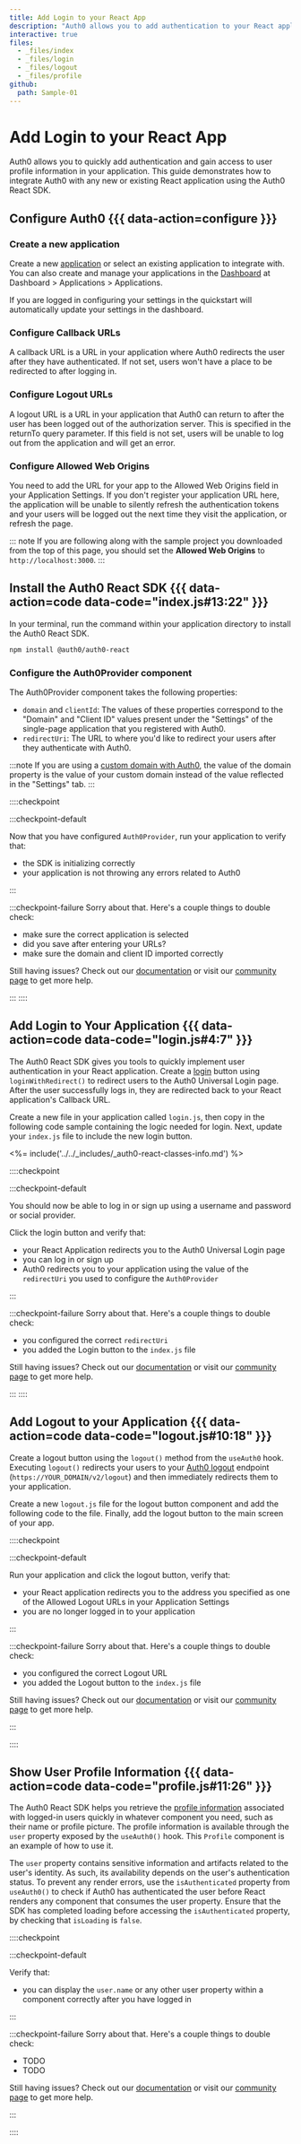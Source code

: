```yaml
---
title: Add Login to your React App
description: "Auth0 allows you to add authentication to your React application quickly and to gain access to user profile information. This guide demonstrates how to integrate Auth0 with any new or existing React application using the Auth0 React SDK."
interactive: true
files:
  - _files/index
  - _files/login
  - _files/logout
  - _files/profile
github:
  path: Sample-01
---
```


# Add Login to your React App

<!-- TODO should we pull from the `description` like current design for opening paragraph?" -->
Auth0 allows you to quickly add authentication and gain access to user profile information in your application. This guide demonstrates how to integrate Auth0 with any new or existing React application using the Auth0 React SDK. 

## Configure Auth0 {{{ data-action=configure }}}

### Create a new application

<!-- TODO need to handle logged in/logged out behavior like in _new_app.html include? -->
Create a new <a href="${manage_url}/applications">application</a> or select an existing application to integrate with. You can also create and manage your applications in the <a href="${manage_url}/#/">Dashboard</a> at Dashboard > Applications > Applications. 

If you are logged in configuring your settings in the quickstart will automatically update your settings in the dashboard.

### Configure Callback URLs

A callback URL is a URL in your application where Auth0 redirects the user after they have authenticated. If not set, users won't have a place to be redirected to after logging in.

### Configure Logout URLs

A logout URL is a URL in your application that Auth0 can return to after the user has been logged out of the authorization server. This is specified in the returnTo query parameter. If this field is not set, users will be unable to log out from the application and will get an error.

### Configure Allowed Web Origins

You need to add the URL for your app to the Allowed Web Origins field in your Application Settings. If you don't register your application URL here, the application will be unable to silently refresh the authentication tokens and your users will be logged out the next time they visit the application, or refresh the page. 

<!-- TODO this normally comes in from the _getting_started include (along with other things). Should this be part of app configuration? Any logged in/logged out different behaviors needed? -->
::: note
If you are following along with the sample project you downloaded from the top of this page, you should set the **Allowed Web Origins** to `http://localhost:3000`.
:::

## Install the Auth0 React SDK {{{ data-action=code data-code="index.js#13:22" }}}

In your terminal, run the command within your application directory to install the Auth0 React SDK.

<!-- TODO the code block component includes a feedback block. Do we want that? If so, need to differentiate the feedback for this new QS design -->

```bash
npm install @auth0/auth0-react
```

### Configure the Auth0Provider component

The Auth0Provider component takes the following properties:

- `domain` and `clientId`: The values of these properties correspond to the "Domain" and "Client ID" values present under the "Settings" of the single-page application that you registered with Auth0.
- `redirectUri`: The URL to where you'd like to redirect your users after they authenticate with Auth0.

:::note
If you are using a [custom domain with Auth0](https://auth0.com/docs/custom-domains), the value of the domain property is the value of your custom domain instead of the value reflected in the "Settings" tab.
:::

::::checkpoint

:::checkpoint-default

Now that you have configured `Auth0Provider`, run your application to verify that:
* the SDK is initializing correctly
* your application is not throwing any errors related to Auth0

:::

:::checkpoint-failure
Sorry about that. Here's a couple things to double check:
* make sure the correct application is selected
* did you save after entering your URLs?
* make sure the domain and client ID imported correctly

Still having issues? Check out our [documentation](https://auth0.com/docs) or visit our [community page](https://community.auth0.com) to get more help.

:::
::::

## Add Login to Your Application {{{ data-action=code data-code="login.js#4:7" }}}

The Auth0 React SDK gives you tools to quickly implement user authentication in your React application. Create a [login](https://auth0.com/docs/login) button using `loginWithRedirect()` to redirect users to the Auth0 Universal Login page. After the user successfully logs in, they are redirected back to your React application's Callback URL.

Create a new file in your application called `login.js`, then copy in the following code sample containing the logic needed for login. Next, update your `index.js` file to include the new login button.

<%= include('../../_includes/_auth0-react-classes-info.md') %>

::::checkpoint

:::checkpoint-default

You should now be able to log in or sign up using a username and password or social provider.

Click the login button and verify that:
* your React Application redirects you to the Auth0 Universal Login page
* you can log in or sign up
* Auth0 redirects you to your application using the value of the `redirectUri` you used to configure the `Auth0Provider`

:::

:::checkpoint-failure
Sorry about that. Here's a couple things to double check:
* you configured the correct `redirectUri`
* you added the Login button to the `index.js` file

Still having issues? Check out our [documentation](https://auth0.com/docs) or visit our [community page](https://community.auth0.com) to get more help.

:::
::::

## Add Logout to your Application {{{ data-action=code data-code="logout.js#10:18" }}}

Create a logout button using the `logout()` method from the `useAuth0` hook. Executing `logout()` redirects your users to your [Auth0 logout](https://auth0.com/docs/api/authentication?javascript#logout) endpoint (`https://YOUR_DOMAIN/v2/logout`) and then immediately redirects them to your application.

Create a new `logout.js` file for the logout button component and add the following code to the file. Finally, add the logout button to the main screen of your app.

::::checkpoint

:::checkpoint-default

Run your application and click the logout button, verify that:
* your React application redirects you to the address you specified as one of the Allowed Logout URLs in your Application Settings
* you are no longer logged in to your application

:::

:::checkpoint-failure
Sorry about that. Here's a couple things to double check:
* you configured the correct Logout URL
* you added the Logout button to the `index.js` file 

Still having issues? Check out our [documentation](https://auth0.com/docs) or visit our [community page](https://community.auth0.com) to get more help.

:::

::::

## Show User Profile Information {{{ data-action=code data-code="profile.js#11:26" }}}

The Auth0 React SDK helps you retrieve the [profile information](https://auth0.com/docs/users/concepts/overview-user-profile) associated with logged-in users quickly in whatever component you need, such as their name or profile picture. The profile information is available through the `user` property exposed by the `useAuth0()` hook. This `Profile` component is an example of how to use it.

The `user` property contains sensitive information and artifacts related to the user's identity. As such, its availability depends on the user's authentication status. To prevent any render errors, use the `isAuthenticated` property from `useAuth0()` to check if Auth0 has authenticated the user before React renders any component that consumes the user property. Ensure that the SDK has completed loading before accessing the `isAuthenticated` property, by checking that `isLoading` is `false`.

::::checkpoint

:::checkpoint-default

Verify that:
* you can display the `user.name` or any other user property within a component correctly after you have logged in

:::

<!-- TODO real failure scenario checks -->
:::checkpoint-failure
Sorry about that. Here's a couple things to double check:
* TODO
* TODO 

Still having issues? Check out our [documentation](https://auth0.com/docs) or visit our [community page](https://community.auth0.com) to get more help.

:::

::::
